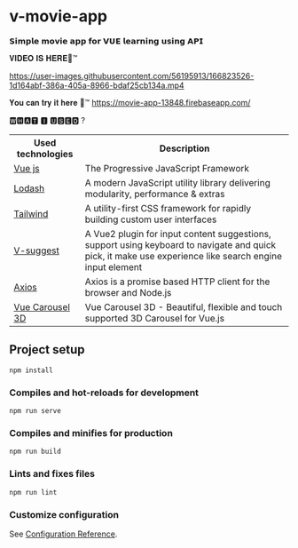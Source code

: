 # v-movie-app
𝗦𝗶𝗺𝗽𝗹𝗲 𝗺𝗼𝘃𝗶𝗲 𝗮𝗽𝗽  𝗳𝗼𝗿 𝗩𝗨𝗘 𝗹𝗲𝗮𝗿𝗻𝗶𝗻𝗴 𝘂𝘀𝗶𝗻𝗴 𝗔𝗣𝗜

𝐕𝐈𝐃𝐄𝐎 𝐈𝐒 𝐇𝐄𝐑𝐄🌈™

https://user-images.githubusercontent.com/56195913/166823526-1d164abf-386a-405a-8966-bdaf25cb134a.mp4


𝐘𝐨𝐮 𝐜𝐚𝐧 𝐭𝐫𝐲 𝐢𝐭 𝐡𝐞𝐫𝐞 🌈™
https://movie-app-13848.firebaseapp.com/

🆆🅷🅰🆃 🅸 🆄🆂🅴🅳 ?


<table>
  <tr>
    <th>Used technologies</th>
    <th class="test">Description</th>
  </tr>
 
  <tr>
    <td><a href="https://ru.vuejs.org">Vue js</a></td>
    <td>The Progressive
JavaScript Framework</td>
  </tr>
 
  
   <tr>
    <td><a href="https://lodash.com/">Lodash</a></td>
    <td>A modern JavaScript utility library delivering modularity, performance & extras</td>
  </tr>
  
  <tr>
    <td><a href="https://tailwindcss.com">Tailwind</a></td>
    <td>A utility-first CSS framework for rapidly building custom user interfaces</td>
  </tr>
  
  <tr>
    <td><a href="https://www.npmjs.com/package/v-suggest">V-suggest</a></td>
    <td>A Vue2 plugin for input content suggestions, support using keyboard to navigate and quick pick,
it make use experience like search engine input element</td>
  </tr>
  
  <tr>
    <td><a href="https://github.com/axios/axios">Axios</a></td>
    <td>Axios is a promise based HTTP client for the browser and Node.js</td>
  </tr>
  
  <tr>
    <td><a href="https://wlada.github.io/vue-carousel-3d/">Vue Carousel 3D</a></td>
    <td>Vue Carousel 3D - Beautiful, flexible and touch supported 3D Carousel for Vue.js</td>
  </tr>
</table>

## Project setup
```
npm install
```

### Compiles and hot-reloads for development
```
npm run serve
```

### Compiles and minifies for production
```
npm run build
```

### Lints and fixes files
```
npm run lint
```

### Customize configuration
See [Configuration Reference](https://cli.vuejs.org/config/).

